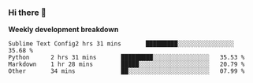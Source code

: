 ### Hi there 👋


**Weekly development breakdown**

<!--START_SECTION:waka-->
```text
Sublime Text Config2 hrs 31 mins       █████████░░░░░░░░░░░░░░░░   35.68 % 
Python      2 hrs 31 mins       █████████░░░░░░░░░░░░░░░░   35.53 % 
Markdown    1 hr 28 mins        █████░░░░░░░░░░░░░░░░░░░░   20.79 % 
Other       34 mins             ██░░░░░░░░░░░░░░░░░░░░░░░   07.99 %
```
<!--END_SECTION:waka-->
